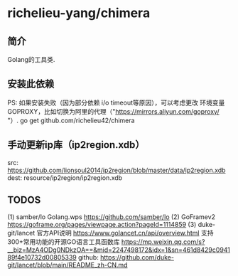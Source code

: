 # richelieu-yang/chimera

## 简介
Golang的工具类.
 
## 安装此依赖
PS: 如果安装失败（因为部分依赖 i/o timeout等原因），可以考虑更改
环境变量GOPROXY，比如切换为阿里的代理（"https://mirrors.aliyun.com/goproxy/ "）.
go get github.com/richelieu42/chimera

## 手动更新ip库（ip2region.xdb）
src:  https://github.com/lionsoul2014/ip2region/blob/master/data/ip2region.xdb
dest: resource/ip2region/ip2region.xdb

## TODOS
(1) samber/lo
    Golang.wps
    https://github.com/samber/lo
(2) GoFramev2
    https://goframe.org/pages/viewpage.action?pageId=1114859
(3) duke-git/lancet
    官方API说明
        https://www.golancet.cn/api/overview.html
    支持300+常用功能的开源GO语言工具函数库
        https://mp.weixin.qq.com/s?__biz=MzA4ODg0NDkzOA==&mid=2247498172&idx=1&sn=461d8429c094189f4e10732d00805339
    github:
        https://github.com/duke-git/lancet/blob/main/README_zh-CN.md
